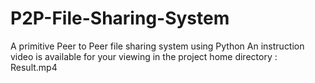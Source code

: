# P2P-File-Sharing-System
A primitive Peer to Peer file sharing system using Python
An instruction video is available for your viewing in the project home directory : Result.mp4
